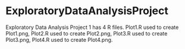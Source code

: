 # ExploratoryDataAnalysisProject
Exploratory Data Analysis Project 1 has 4 R files. 
Plot1.R used to create Plot1.png,
Plot2.R used to create Plot2.png,
Plot3.R used to create Plot3.png,
Plot4.R used to create Plot4.png.
